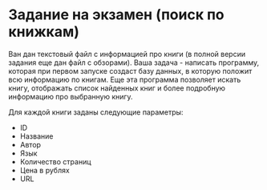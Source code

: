Задание на экзамен (поиск по книжкам)
==========

Ван дан текстовый файл с информацией про книги (в полной версии задания еще дан файл с обзорами).
Ваша задача - написать программу, которая при первом запуске создаст базу данных, в которую положит всю информацию по книгам. Еще эта программа позволяет искать книгу, отображать список найденных книг и более подробную информацию про выбранную книгу.

Для каждой книги заданы следующие параметры:
* ID
* Название
* Автор
* Язык
* Количество страниц
* Цена в рублях
* URL
